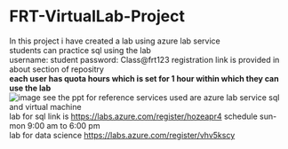 # FRT-VirtualLab-Project
In this project i have created a lab using azure lab service<br>
students can practice sql using the lab<br>
username: student
password: Class@frt123
registration link is provided in about section of repositry<br>
**each user has quota hours which is set for 1 hour within which they can use the lab**<br>
![image](https://user-images.githubusercontent.com/91936333/145703850-b7de4dc4-1dab-4524-bfe1-85a8211f18df.png)
see the ppt for reference
services used are azure lab service sql and virtual machine<br>
lab for sql link is https://labs.azure.com/register/hozeapr4 schedule sun-mon 9:00 am to 6:00 pm<br>
lab for data science https://labs.azure.com/register/vhv5kscy<br>
